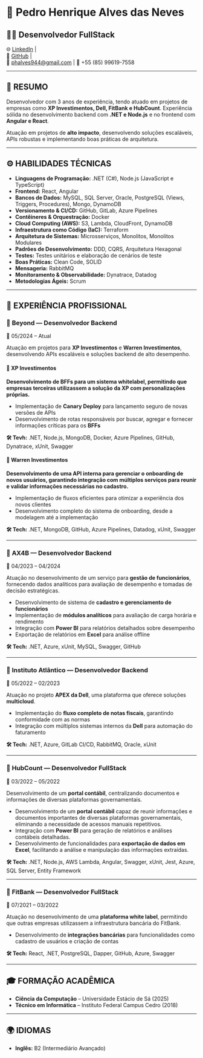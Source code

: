 # 👤 Pedro Henrique Alves das Neves

## 🧑‍💻 **Desenvolvedor FullStack**

🌐 [LinkedIn](https://www.linkedin.com/in/pedro-henrique-alves-das-neves/) |  
📂 [GitHub](https://github.com/Peduxx) |  
📧 phalves944@gmail.com | 📱 +55 (85) 99619-7558

---

## 🔎 **RESUMO**

Desenvolvedor com 3 anos de experiência, tendo atuado em projetos de empresas como **XP Investimentos, Dell, FitBank e HubCount**. Experiência sólida no desenvolvimento backend com **.NET e Node.js** e no frontend com **Angular e React**.  

Atuação em projetos de **alto impacto**, desenvolvendo soluções escaláveis, APIs robustas e implementando boas práticas de arquitetura.

---

## ⚙️ **HABILIDADES TÉCNICAS**

- **Linguagens de Programação:** .NET (C#), Node.js (JavaScript e TypeScript)
- **Frontend:** React, Angular
- **Bancos de Dados:** MySQL, SQL Server, Oracle, PostgreSQL (Views, Triggers, Procedures), Mongo, DynamoDB
- **Versionamento & CI/CD:** GitHub, GitLab, Azure Pipelines
- **Contêineres & Orquestração:** Docker
- **Cloud Computing (AWS):** S3, Lambda, CloudFront, DynamoDB
- **Infraestrutura como Código (IaC):** Terraform
- **Arquitetura de Sistemas:** Microsserviços, Monolitos, Monolitos Modulares
- **Padrões de Desenvolvimento:** DDD, CQRS, Arquitetura Hexagonal
- **Testes:** Testes unitários e elaboração de cenários de teste
- **Boas Práticas:** Clean Code, SOLID
- **Mensageria:** RabbitMQ
- **Monitoramento & Observabilidade:** Dynatrace, Datadog
- **Metodologias Ágeis:** Scrum

---

## 📁 **EXPERIÊNCIA PROFISSIONAL**

### 📂 **Beyond** — Desenvolvedor Backend  
📅 05/2024 – Atual  

Atuação em projetos para **XP Investimentos** e **Warren Investimentos**, desenvolvendo APIs escaláveis e soluções backend de alto desempenho.  

#### 🏦 **XP Investimentos**  
**Desenvolvimento de BFFs para um sistema whitelabel, permitindo que empresas terceiras utilizassem a solução da XP com personalizações próprias.**  
- Implementação de **Canary Deploy** para lançamento seguro de novas versões de APIs  
- Desenvolvimento de rotas responsáveis por buscar, agregar e fornecer informações críticas para os **BFFs**  

**🛠 Tevh:** .NET, Node.js, MongoDB, Docker, Azure Pipelines, GitHub, Dynatrace, xUnit, Swagger  

#### 🏦 **Warren Investimentos**  
**Desenvolvimento de uma API interna para gerenciar o onboarding de novos usuários, garantindo integração com múltiplos serviços para reunir e validar informações necessárias no cadastro.**  
- Implementação de fluxos eficientes para otimizar a experiência dos novos clientes  
- Desenvolvimento completo do sistema de onboarding, desde a modelagem até a implementação  

**🛠 Tech:** .NET, MongoDB, GitHub, Azure Pipelines, Datadog, xUnit, Swagger  

---

### 📂 **AX4B** — Desenvolvedor Backend  
📅 04/2023 – 04/2024  

Atuação no desenvolvimento de um serviço para **gestão de funcionários**, fornecendo dados analíticos para avaliação de desempenho e tomadas de decisão estratégicas.  

- Desenvolvimento de sistema de **cadastro e gerenciamento de funcionários**  
- Implementação de **módulos analíticos** para avaliação de carga horária e rendimento  
- Integração com **Power BI** para relatórios detalhados sobre desempenho  
- Exportação de relatórios em **Excel** para análise offline  

**🛠 Tech:** .NET, Azure, xUnit, MySQL, Swagger, GitHub  

---

### 📂 **Instituto Atlântico** — Desenvolvedor Backend  
📅 05/2022 – 02/2023  

Atuação no projeto **APEX da Dell**, uma plataforma que oferece soluções **multicloud**.  

- Implementação do **fluxo completo de notas fiscais**, garantindo conformidade com as normas  
- Integração com múltiplos sistemas internos da **Dell** para automação do faturamento  

**🛠 Tech:** .NET, Azure, GitLab CI/CD, RabbitMQ, Oracle, xUnit 

---

### 📂 **HubCount** — Desenvolvedor FullStack  
📅 03/2022 – 05/2022  

Desenvolvimento de um **portal contábil**, centralizando documentos e informações de diversas plataformas governamentais.  

- Desenvolvimento de um **portal contábil** capaz de reunir informações e documentos importantes de diversas plataformas governamentais, eliminando a necessidade de acessos manuais repetitivos.
- Integração com **Power BI** para geração de relatórios e análises contábeis detalhadas.
- Desenvolvimento de funcionalidades para **exportação de dados em Excel**, facilitando a análise e manipulação das informações extraídas.

**🛠 Tech:** .NET, Node.js, AWS Lambda, Angular, Swagger, xUnit, Jest, Azure, SQL Server, Entity Framework  

---

### 📂 **FitBank** — Desenvolvedor FullStack  
📅 07/2021 – 03/2022  

Atuação no desenvolvimento de uma **plataforma white label**, permitindo que outras empresas utilizassem a infraestrutura bancária do FitBank.  

- Desenvolvimento de **integrações bancárias** para funcionalidades como cadastro de usuários e criação de contas  

**🛠 Tech:** React, .NET, PostgreSQL, Dapper, GitHub, Azure, Swagger

---

## 🎓 **FORMAÇÃO ACADÊMICA**  

- **Ciência da Computação** – Universidade Estácio de Sá (2025)  
- **Técnico em Informática** – Instituto Federal Campus Cedro (2018)  

---

## 🌍 **IDIOMAS**  

- **Inglês:** B2 (Intermediário Avançado)  
